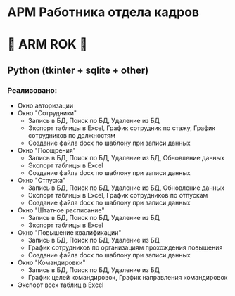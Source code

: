 # АРМ Работника отдела кадров
# :guitar: ARM ROK :guitar:
## Python (tkinter + sqlite + other)

### Реализовано: 
+ Окно авторизации
+ Окно "Сотрудники"
  + Запись в БД, Поиск по БД, Удаление из БД
  + Экспорт таблицы в Excel, График сотрудник по стажу, График сотрудников по должностям
  + Создание файла docx по шаблону при записи данных
+ Окно "Поощрения"
  + Запись в БД, Поиск по БД, Удаление из БД, Обновление данных
  + Экспорт таблицы в Excel
  + Создание файла docx по шаблону при записи данных
+ Окно "Отпуска"
  + Запись в БД, Поиск по БД, Удаление из БД, Обновление данных
  + Экспорт таблицы в Excel, График сотрудников по отпускам
  + Создание файла docx по шаблону при записи данных
+ Окно "Штатное расписание"
  + Запись в БД, Поиск по БД, Удаление из БД
  + Экспорт таблицы в Excel
+ Окно "Повышение квалификации"
  + Запись в БД, Поиск по БД, Удаление из БД
  + График сотрудников по организациям прохождения повышения
  + Создание файла docx по шаблону при записи данных
+ Окно "Командировки"
  + Запись в БД, Поиск по БД, Удаление из БД
  + График целей командировок, График направления командировок
+ Экспорт всех таблиц в Excel
